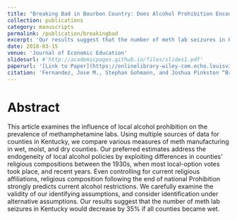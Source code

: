 ```yaml
---
title: "Breaking Bad in Bourbon Country: Does Alcohol Prohibition Encourage Methamphetamine Production?"
collection: publications
category: manuscripts
permalink: /publication/breakingbad
excerpt: 'Our results suggest that the number of meth lab seizures in Kentucky would decrease by 35% if all counties became wet.'
date: 2018-03-15
venue: 'Journal of Economic Education'
slidesurl: #'http://academicpages.github.io/files/slides1.pdf'
paperurl: '[Link to Paper](https://onlinelibrary-wiley-com.echo.louisville.edu/doi/full/10.1002/soej.12262)'
citation: 'Fernandez, Jose M., Stephan Gohmann, and Joshua Pinkston “Breaking Bad in Bourbon Country: Does Alcohol Prohibition Encourage Methamphetamine Production?” Southern Economic Journal 84, no. 4 (2018): 1001-1023.'
---
```


# Abstract
This article examines the influence of local alcohol prohibition on the prevalence of methamphetamine labs. Using multiple sources of data for counties in Kentucky, we compare various measures of meth manufacturing in wet, moist, and dry counties. Our preferred estimates address the endogeneity of local alcohol policies by exploiting differences in counties' religious compositions between the 1930s, when most local-option votes took place, and recent years. Even controlling for current religious affiliations, religious composition following the end of national Prohibition strongly predicts current alcohol restrictions. We carefully examine the validity of our identifying assumptions, and consider identification under alternative assumptions. Our results suggest that the number of meth lab seizures in Kentucky would decrease by 35% if all counties became wet.
